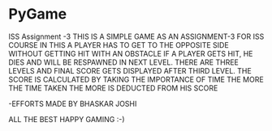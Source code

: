# PyGame
ISS Assignment -3
THIS IS A SIMPLE GAME AS AN ASSIGNMENT-3 FOR ISS COURSE
IN THIS A PLAYER HAS TO GET TO THE OPPOSITE SIDE 
WITHOUT GETTING HIT WITH AN OBSTACLE
IF A PLAYER GETS HIT, HE DIES AND WILL BE RESPAWNED IN NEXT 
LEVEL.
THERE ARE THREE LEVELS AND FINAL SCORE GETS DISPLAYED AFTER 
THIRD LEVEL.
THE SCORE IS CALCULATED BY TAKING THE IMPORTANCE OF TIME
THE MORE THE TIME TAKEN THE MORE IS DEDUCTED FROM HIS SCORE

-EFFORTS MADE BY BHASKAR JOSHI

ALL THE BEST
HAPPY GAMING :-) 
